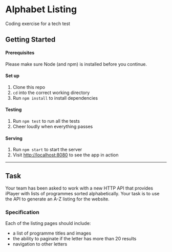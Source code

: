 # Alphabet Listing
Coding exercise for a tech test

## Getting Started
#### Prerequisites
Please make sure Node (and npm) is installed before you continue.

#### Set up
1. Clone this repo
1. `cd` into the correct working directory
1. Run `npm install` to install dependencies

#### Testing
1. Run `npm test` to run all the tests
1. Cheer loudly when everything passes

#### Serving
1. Run `npm start` to start the server
1. Visit [http://localhost:8080](http://localhost:8080) to see the app in action

---

## Task
Your team has been asked to work with a new HTTP API that provides iPlayer with lists of programmes sorted alphabetically. Your task is to use the API to generate an A-Z listing for the website.

### Specification
Each of the listing pages should include:

- a list of programme titles and images
- the ability to paginate if the letter has more than 20 results
- navigation to other letters
